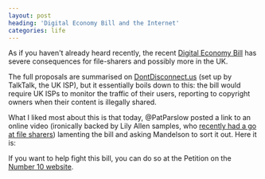 ```yaml
---
layout: post
heading: 'Digital Economy Bill and the Internet'
categories: life
---
```


As if you haven't already heard recently, the recent [Digital Economy Bill](https://www.theguardian.com/music/musicblog/2009/nov/27/digital-economy-bill) has severe consequences for file-sharers and possibly more in the UK.

The full proposals are summarised on [DontDisconnect.us](http://web.archive.org/web/20111027195348/http://www.dontdisconnect.us/the-proposals/) (set up by TalkTalk, the UK ISP), but it essentially boils down to this: the bill would require UK ISPs to monitor the traffic of their users, reporting to copyright owners when their content is illegally shared.

What I liked most about this is that today, @PatParslow posted a link to an online video (ironically backed by Lily Allen samples, who [recently had a go at file sharers](http://news.bbc.co.uk/1/hi/entertainment/8256607.stm)) lamenting the bill and asking Mandelson to sort it out. Here it is:

If you want to help fight this bill, you can do so at the Petition on the [Number 10 website](http://web.archive.org/web/20110709062253/http://petitions.number10.gov.uk/dontdisconnectus/).

